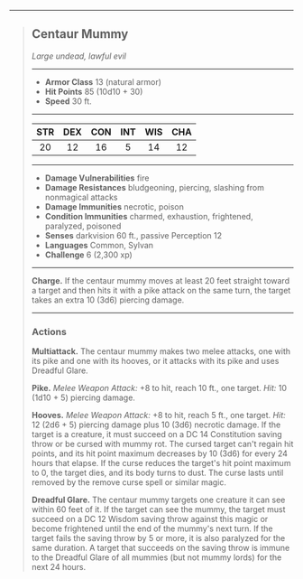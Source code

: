***
> ## Centaur Mummy
> *Large undead, lawful evil*
> 
> ***
> 
> - **Armor Class** 13 (natural armor)
> - **Hit Points** 85 (10d10 + 30)
> - **Speed** 30 ft.
> 
> ***
> 
> |STR|DEX|CON|INT|WIS|CHA|
> |:---:|:---:|:---:|:---:|:---:|:---:|
> |20|12|16|5|14|12|
> 
> ***
> 
> - **Damage Vulnerabilities** fire
> - **Damage Resistances** bludgeoning, piercing, slashing from nonmagical attacks
> - **Damage Immunities** necrotic, poison
> - **Condition Immunities** charmed, exhaustion, frightened, paralyzed, poisoned
> - **Senses** darkvision 60 ft., passive Perception 12
> - **Languages** Common, Sylvan
> - **Challenge** 6 (2,300 xp)
> 
> ***
> 
> **Charge.** If the centaur mummy moves at least 20 feet straight toward a target and then hits it with a pike attack on the same turn, the target takes an extra 10 (3d6) piercing damage.
> 
> ***
> 
> ### Actions
> **Multiattack.** The centaur mummy makes two melee attacks, one with its pike and one with its hooves, or it attacks with its pike and uses Dreadful Glare.
> 
> **Pike.** *Melee Weapon Attack:* +8 to hit, reach 10 ft., one target. *Hit:* 10 (1d10 + 5) piercing damage.
> 
> **Hooves.** *Melee Weapon Attack:* +8 to hit, reach 5 ft., one target. *Hit:* 12 (2d6 + 5) piercing damage plus 10 (3d6) necrotic damage. If the target is a creature, it must succeed on a DC 14 Constitution saving throw or be cursed with mummy rot. The cursed target can't regain hit points, and its hit point maximum decreases by 10 (3d6) for every 24 hours that elapse. If the curse reduces the target's hit point maximum to 0, the target dies, and its body turns to dust. The curse lasts until removed by the remove curse spell or similar magic.
> 
> **Dreadful Glare.** The centaur mummy targets one creature it can see within 60 feet of it. If the target can see the mummy, the target must succeed on a DC 12 Wisdom saving throw against this magic or become frightened until the end of the mummy's next turn. If the target fails the saving throw by 5 or more, it is also paralyzed for the same duration. A target that succeeds on the saving throw is immune to the Dreadful Glare of all mummies (but not mummy lords) for the next 24 hours.